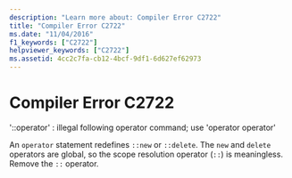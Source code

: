 ```yaml
---
description: "Learn more about: Compiler Error C2722"
title: "Compiler Error C2722"
ms.date: "11/04/2016"
f1_keywords: ["C2722"]
helpviewer_keywords: ["C2722"]
ms.assetid: 4cc2c7fa-cb12-4bcf-9df1-6d627ef62973
---
```

# Compiler Error C2722

'::operator' : illegal following operator command; use 'operator operator'

An `operator` statement redefines `::new` or `::delete`. The `new` and `delete` operators are global, so the scope resolution operator (`::`) is meaningless. Remove the `::` operator.
